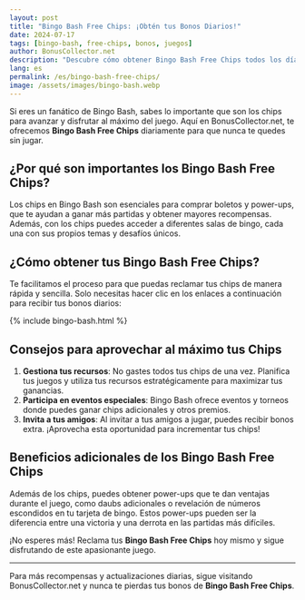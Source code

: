```yaml
---
layout: post
title: "Bingo Bash Free Chips: ¡Obtén tus Bonos Diarios!"
date: 2024-07-17
tags: [bingo-bash, free-chips, bonos, juegos]
author: BonusCollector.net
description: "Descubre cómo obtener Bingo Bash Free Chips todos los días y disfruta al máximo de este emocionante juego de bingo. ¡Haz clic para tus recompensas diarias!"
lang: es
permalink: /es/bingo-bash-free-chips/
image: /assets/images/bingo-bash.webp
---
```


Si eres un fanático de Bingo Bash, sabes lo importante que son los chips para avanzar y disfrutar al máximo del juego. Aquí en BonusCollector.net, te ofrecemos **Bingo Bash Free Chips** diariamente para que nunca te quedes sin jugar.

## ¿Por qué son importantes los Bingo Bash Free Chips?

Los chips en Bingo Bash son esenciales para comprar boletos y power-ups, que te ayudan a ganar más partidas y obtener mayores recompensas. Además, con los chips puedes acceder a diferentes salas de bingo, cada una con sus propios temas y desafíos únicos.

## ¿Cómo obtener tus Bingo Bash Free Chips?

Te facilitamos el proceso para que puedas reclamar tus chips de manera rápida y sencilla. Solo necesitas hacer clic en los enlaces a continuación para recibir tus bonos diarios:

{% include bingo-bash.html %}

## Consejos para aprovechar al máximo tus Chips

1. **Gestiona tus recursos**: No gastes todos tus chips de una vez. Planifica tus juegos y utiliza tus recursos estratégicamente para maximizar tus ganancias.
2. **Participa en eventos especiales**: Bingo Bash ofrece eventos y torneos donde puedes ganar chips adicionales y otros premios.
3. **Invita a tus amigos**: Al invitar a tus amigos a jugar, puedes recibir bonos extra. ¡Aprovecha esta oportunidad para incrementar tus chips!

## Beneficios adicionales de los Bingo Bash Free Chips

Además de los chips, puedes obtener power-ups que te dan ventajas durante el juego, como daubs adicionales o revelación de números escondidos en tu tarjeta de bingo. Estos power-ups pueden ser la diferencia entre una victoria y una derrota en las partidas más difíciles.

¡No esperes más! Reclama tus **Bingo Bash Free Chips** hoy mismo y sigue disfrutando de este apasionante juego.

---

Para más recompensas y actualizaciones diarias, sigue visitando BonusCollector.net y nunca te pierdas tus bonos de **Bingo Bash Free Chips**.